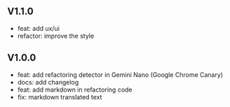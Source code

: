 ## V1.1.0

- feat: add ux/ui
- refactor: improve the style

## V1.0.0

- feat: add refactoring detector in Gemini Nano (Google Chrome Canary)
- docs: add changelog 
- feat: add markdown in refactoring code
- fix: markdown translated text